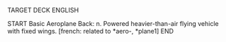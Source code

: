 TARGET DECK
ENGLISH

START
Basic
Aeroplane
Back: n. Powered heavier-than-air flying vehicle with fixed wings. [french: related to *aero-, *plane1]
END

